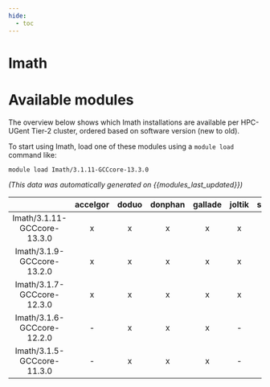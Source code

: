 ```yaml
---
hide:
  - toc
---
```


Imath
=====

# Available modules


The overview below shows which Imath installations are available per HPC-UGent Tier-2 cluster, ordered based on software version (new to old).

To start using Imath, load one of these modules using a `module load` command like:

```shell
module load Imath/3.1.11-GCCcore-13.3.0
```

*(This data was automatically generated on {{modules_last_updated}})*  

| |accelgor|doduo|donphan|gallade|joltik|shinx|
| :---: | :---: | :---: | :---: | :---: | :---: | :---: |
|Imath/3.1.11-GCCcore-13.3.0|x|x|x|x|x|x|
|Imath/3.1.9-GCCcore-13.2.0|x|x|x|x|x|x|
|Imath/3.1.7-GCCcore-12.3.0|x|x|x|x|x|x|
|Imath/3.1.6-GCCcore-12.2.0|-|x|x|x|-|-|
|Imath/3.1.5-GCCcore-11.3.0|-|x|x|x|-|x|

